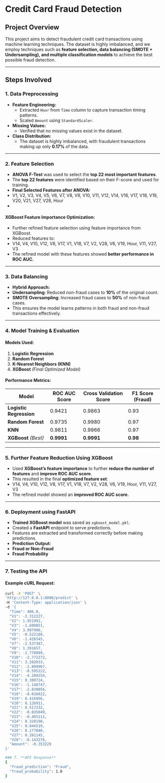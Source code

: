 # Credit Card Fraud Detection

## Project Overview
This project aims to detect fraudulent credit card transactions using machine learning techniques. The dataset is highly imbalanced, and we employ techniques such as **feature selection, data balancing (SMOTE + Undersampling), and multiple classification models** to achieve the best possible fraud detection.

---

## Steps Involved

### 1. **Data Preprocessing**
- **Feature Engineering:**
  - Extracted `Hour` from `Time` column to capture transaction timing patterns.
  - Scaled `Amount` using `StandardScaler`.
- **Missing Values:**
  - Verified that no missing values exist in the dataset.
- **Class Distribution:**
  - The dataset is highly imbalanced, with fraudulent transactions making up only **0.17%** of the data.

---

### 2. **Feature Selection**
- **ANOVA F-Test** was used to select the **top 22 most important features**.
- The **top 22 features** were identified based on their F-score and used for training.
- **Final Selected Features after ANOVA:**
- V1, V2, V3, V4, V5, V6, V7, V8, V9, V10, V11, V12, V14, V16, V17, V18, V19, V20, V21, V27, V28, Hour
- 
#### **XGBoost Feature Importance Optimization:**
- Further refined feature selection using feature importance from XGBoost.
- Reduced features to:
- V14, V4, V10, V12, V8, V17, V1, V18, V7, V2, V28, V6, V19, Hour, V11, V27, V3
- The refined model with these features showed **better performance in ROC AUC.**

---

### 3. **Data Balancing**
- **Hybrid Approach:**
- **Undersampling**: Reduced non-fraud cases to **10%** of the original count.
- **SMOTE Oversampling**: Increased fraud cases to **50%** of non-fraud cases.
- This ensures the model learns patterns in both fraud and non-fraud transactions effectively.

---

### 4. **Model Training & Evaluation**
#### **Models Used:**
1. **Logistic Regression**
2. **Random Forest**
3. **K-Nearest Neighbors (KNN)**
4. **XGBoost** *(Final Optimized Model)*

#### **Performance Metrics:**
| Model               | ROC AUC Score | Cross Validation Score | F1 Score (Fraud) |
|---------------------|--------------|------------------------|------------------|
| **Logistic Regression** | 0.9421 | 0.9863 | 0.93 |
| **Random Forest**      | 0.9735 | 0.9980 | 0.97 |
| **KNN**                | 0.9811 | 0.9966 | 0.97 |
| **XGBoost** *(Best)* | **0.9991** | **0.9991** | **0.98** |

---

### 5. **Further Feature Reduction Using XGBoost**
- Used **XGBoost’s feature importance** to further **reduce the number of features** and **improve ROC AUC score**.
- This resulted in the final **optimized feature set**:
- V14, V4, V10, V12, V8, V17, V1, V18, V7, V2, V28, V6, V19, Hour, V11, V27, V3
- The refined model showed an **improved ROC AUC score.**

---

### 6. **Deployment using FastAPI**
- **Trained XGBoost model** was saved as `xgboost_model.pkl`.
- Created a **FastAPI** endpoint to serve predictions.
- Features are extracted and transformed correctly before making predictions.
- **Prediction Output:**
- **Fraud or Non-Fraud**
- **Fraud Probability**

---

### 7. **Testing the API**
#### **Example cURL Request:**
```bash
curl -X 'POST' \
'http://127.0.0.1:8000/predict' \
-H 'Content-Type: application/json' \
-d '{
  "Time": 406.0,
  "V1": -2.312227,
  "V2": 1.951992,
  "V3": -1.609851,
  "V4": 3.997906,
  "V5": -0.522188,
  "V6": -1.426545,
  "V7": -2.537387,
  "V8": 1.391657,
  "V9": -2.770089,
  "V10": -2.772272,
  "V11": 3.202033,
  "V12": -2.899907,
  "V13": -0.595222,
  "V14": -4.289254,
  "V15": 0.389724,
  "V16": -1.140747,
  "V17": -2.830056,
  "V18": -0.016822,
  "V19": 0.416956,
  "V20": 0.126911,
  "V21": 0.517232,
  "V22": -0.035049,
  "V23": -0.465211,
  "V24": 0.320198,
  "V25": 0.044519,
  "V26": 0.177840,
  "V27": 0.261145,
  "V28": -0.143276,
  "Amount": -0.353229
}'

### 7. **API Response**
{
  "fraud_prediction": "Fraud",
  "fraud_probability": 1.0
}
